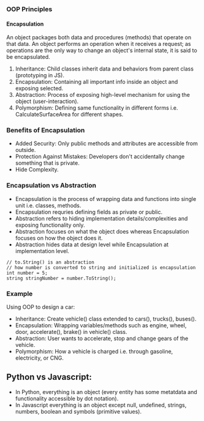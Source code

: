 ### OOP Principles

#### Encapsulation

An object packages both data and procedures (methods) that operate on that data. An object performs an operation when it receives a request; as operations are the only way to change an object's internal state, it is said to be encapsulated.

1. Inheritance: Child classes inherit data and behaviors from parent class (prototyping in JS).
2. Encapsulation: Containing all important info inside an object and exposing selected.
3. Abstraction: Process of exposing high-level mechanism for using the object (user-interaction).
4. Polymorphism: Defining same functionality in different forms i.e. CalculateSurfaceArea for different shapes.

### Benefits of Encapsulation

- Added Security: Only public methods and attributes are accessible from outside.
- Protection Against Mistakes: Developers don't accidentally change something that is private.
- Hide Complexity.

### Encapsulation vs Abstraction

- Encapsulation is the process of wrapping data and functions into single unit i.e. classes, methods.
- Encapsulation requries defining fields as private or public.
- Abstraction refers to hiding implementation details/complexities and exposing functionality only.
- Abstraction focuses on what the object does whereas Encapsulation focuses on how the object does it.
- Abstraction hides data at design level while Encapsulation at implementation level.

```
// to.String() is an abstraction
// how number is converted to string and initialized is encapsulation
int number = 5;
string stringNumber = number.ToString();
```

### Example

Using OOP to design a car:

- Inheritance: Create vehicle() class extended to cars(), trucks(), buses().
- Encapsulation: Wrapping variables/methods such as engine, wheel, door, accelerate(), brake() in vehicle() class.
- Abstraction: User wants to accelerate, stop and change gears of the vehicle.
- Polymorphism: How a vehicle is charged i.e. through gasoline, electricity, or CNG.

## Python vs Javascript:

- In Python, everything is an object (every entity has some metatdata and functionality accessible by dot notation).
- In Javascript everything is an object except null, undefined, strings, numbers, boolean and symbols (primitive values).
